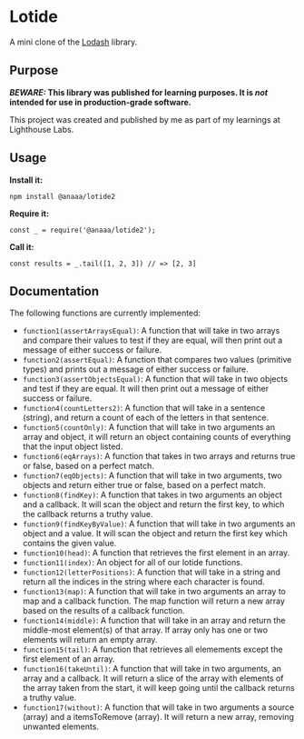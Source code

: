 # Lotide

A mini clone of the [Lodash](https://lodash.com) library.

## Purpose

**_BEWARE:_ This library was published for learning purposes. It is _not_ intended for use in production-grade software.**

This project was created and published by me as part of my learnings at Lighthouse Labs. 

## Usage

**Install it:**

`npm install @anaaa/lotide2`

**Require it:**

`const _ = require('@anaaa/lotide2');`

**Call it:**

`const results = _.tail([1, 2, 3]) // => [2, 3]`

## Documentation

The following functions are currently implemented:

* `function1(assertArraysEqual)`: A function that will take in two arrays and compare their values to test if they are equal, will then print out a message of either success or failure.
* `function2(assertEqual)`: A function that compares two values (primitive types) and prints out a message of either success or failure.
* `function3(assertObjectsEqual)`: A function that will take in two objects and test if they are equal. It will then print out a message of either success or failure. 
* `function4(countLetters2)`: A function that will take in a sentence (string), and return a count of each of the letters in that sentence. 
* `function5(countOnly)`: A function that will take in two arguments an array and object, it will return an object containing counts of everything that the input object listed. 
* `function6(eqArrays)`: A function that takes in two arrays and returns true or false, based on a perfect match.
* `function7(eqObjects)`: A function that will take in two arguments, two objects and return either true or false, based on a perfect match.
* `function8(findKey)`: A function that takes in two arguments an object and a callback. It will scan the object and return the first key, to which the callback returns a truthy value.
* `function9(findKeyByValue)`: A function that will take in two arguments an object and a value. It will scan the object and return the first key which contains the given value.
* `function10(head)`: A function that retrieves the first element in an array. 
* `function11(index)`: An object for all of our lotide functions. 
* `function12(letterPositions)`: A function that will take in a string and return all the indices in the string where each character is found.
* `function13(map)`: A function that will take in two arguments an array to map and a callback function.  The map function will return a new array based on the results of a callback function.
* `function14(middle)`: A function that will take in an array and return the middle-most element(s) of that array. If array only has one or two elements will return an empty array. 
* `function15(tail)`: A function that retrieves all elemements except the first element of an array.
* `function16(takeUntil)`: A function that will take in two arguments, an array and a callback. It will return a slice of the array with elements of the array taken from the start, it will keep going until the callback returns a truthy value.
* `function17(without)`: A function that will take in two arguments a source (array) and a itemsToRemove (array). It will return a new array, removing unwanted elements. 